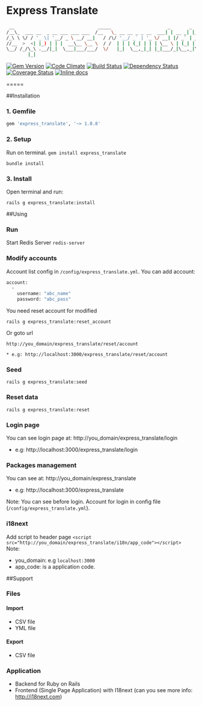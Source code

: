 Express Translate
=====

  ```bash
   __                               _____                     _       _       
  /__\_  ___ __  _ __ ___ ___ ___  /__   \_ __ __ _ _ __  ___| | __ _| |_ ___ 
 /_\ \ \/ / '_ \| '__/ _ \ __/ __|   / /\/ '__/ _` | '_ \/ __| |/ _` | __/ _ \
//__  >  <| |_) | | |  __\__ \__ \  / /  | | | (_| | | | \__ \ | (_| | |_  __/
\__/ /_/\_\ .__/|_|  \___|___/___/  \/   |_|  \__,_|_| |_|___/_|\__,_|\__\___|
          |_|                                                                 
  ``` 

[![Gem Version](https://badge.fury.io/rb/express_translate.svg)](http://badge.fury.io/rb/express_translate)
[![Code Climate](https://codeclimate.com/github/RubifyTechnology/express_translate.png)](https://codeclimate.com/github/RubifyTechnology/express_translate)
[![Build Status](https://travis-ci.org/RubifyTechnology/express_translate.svg?branch=master)](https://travis-ci.org/RubifyTechnology/express_translate)
[![Dependency Status](https://gemnasium.com/RubifyTechnology/express_translate.svg)](https://gemnasium.com/RubifyTechnology/express_translate)
[![Coverage Status](https://coveralls.io/repos/RubifyTechnology/express_translate/badge.png)](https://coveralls.io/r/RubifyTechnology/express_translate)
[![Inline docs](http://inch-ci.org/github/RubifyTechnology/express_translate.png?branch=master)](http://inch-ci.org/github/RubifyTechnology/express_translate)

=====

##Installation
### 1. Gemfile
```bash
gem 'express_translate', '~> 1.0.8'
```
 
### 2. Setup
Run on terminal.
```gem install express_translate```

```bundle install```

### 3. Install
Open terminal and run:

```rails g express_translate:install```
  
##Using
### Run
Start Redis Server
``redis-server``
### Modify accounts

Account list config in ``/config/express_translate.yml``.
You can add account:
```bash
account: 
  - 
    username: "abc_name"
    password: "abc_pass"
```

You need reset account for modified

```rails g express_translate:reset_account```

Or goto url

```http://you_domain/express_translate/reset/account```

```* e.g: http://localhost:3000/express_translate/reset/account```

### Seed
```
rails g express_translate:seed
```

### Reset data
```
rails g express_translate:reset
```

### Login page
You can see login page at:
  http://you_domain/express_translate/login

  * e.g: http://localhost:3000/express_translate/login
  
### Packages management
You can see at: 
  http://you_domain/express_translate

  * e.g: http://localhost:3000/express_translate
  
Note: You can see before login. Account for login in config file (``/config/express_translate.yml``).

### i18next
Add script to header page
```<script src="http://you_domain/express_translate/i18n/app_code"></script>```
Note: 
* you_domain: e.g ``localhost:3000``
* app_code: is a application code.

##Support

### Files
#### Import
* CSV file
* YML file

#### Export
* CSV file

### Application
* Backend for Ruby on Rails
* Frontend (Single Page Application) with I18next (can you see more info: http://i18next.com)
